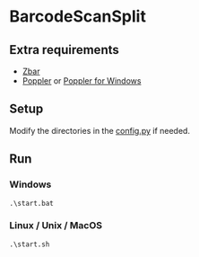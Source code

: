 # BarcodeScanSplit

## Extra requirements
- [Zbar](https://github.com/NaturalHistoryMuseum/pyzbar)
- [Poppler](https://poppler.freedesktop.org/) or [Poppler for Windows](https://github.com/oschwartz10612/poppler-windows)

## Setup
Modify the directories in the [config.py](config.py) if needed.

## Run
### Windows
```
.\start.bat
```
### Linux / Unix / MacOS
```
.\start.sh
```